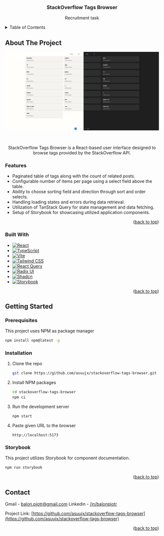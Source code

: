 <a name="readme-top"></a>

<!-- PROJECT TITLE -->
<div align="center">
   <h3 align="center">
      StackOverflow Tags Browser
   </h3>

   <p align="center">
      Recruitment task
   </p>
</div>

<!-- TABLE OF CONTENTS -->
<details>
   <summary>Table of Contents</summary>
   <ol>
      <li>
         <a href="#about-the-project">About The Project</a>
         <ul>
            <li><a href="#built-with">Built With</a></li>
         </ul>
      </li>
      <li>
         <a href="#getting-started">Getting Started</a>
         <ul>
            <li><a href="#prerequisites">Prerequisites</a></li>
            <li><a href="#installation">Installation</a></li>
            <li><a href="#storybook">Storybook</a></li>
         </ul>
      </li>
      <li><a href="#contact">Contact</a></li>
   </ol>
</details>



<!-- ABOUT THE PROJECT -->
## About The Project

   ![Product Name Screen Shot](public/presentation.png)

   </br>

   <p align="center">
      StackOverflow Tags Browser is a React-based user interface designed to browse tags provided by the StackOverflow API.
   </p>

### Features

   * Paginated table of tags along with the count of related posts.
   * Configurable number of items per page using a select field above the table.
   * Ability to choose sorting field and direction through sort and order selects.
   * Handling loading states and errors during data retrieval.
   * Utilization of TanStack Query for state management and data fetching.
   * Setup of Storybook for showcasing utilized application components.

   <p align="right">(<a href="#readme-top">back to top</a>)</p>

### Built With

   * [![React][React.js]][React-url]
   * [![TypeScript][TypeScript]][TypeScript-url]
   * [![Vite][Vite]][Vite-url]
   * [![Tailwind CSS][TailwindCSS]][Tailwind-url]
   * [![React Query][React Query]][ReactQuery-url]
   * [![Radix UI][Radix UI]][RadixUI-url]
   * [![Shadcn][Shadcn]][Shadcn-url]
   * [![Storybook][Storybook]][Storybook-url]


   <p align="right">(<a href="#readme-top">back to top</a>)</p>

<!-- GETTING STARTED -->
## Getting Started

### Prerequisites

   This project uses NPM as package manager
   ```sh
   npm install npm@latest -g
   ```

### Installation

   1. Clone the repo
      ```sh
      git clone https://github.com/asuujx/stackoverflow-tags-browser.git
      ```
   2. Install NPM packages
      ```sh
      cd stackoverflow-tags-browser
      npm ci
      ```
   3. Run the development server
      ```sh
      npm start
      ```
   4. Paste given URL to the browser
      ```
      http://localhost:5173
      ```

### Storybook

   This project utilizes Storybook for component documentation.
   ```sh
   npm run storybook
   ```

   <p align="right">(<a href="#readme-top">back to top</a>)</p>

<!-- CONTACT -->
## Contact

   Gmail - balon.piotr@gmail.com
   Linkedin - [/in/balonpiotr](https://www.linkedin.com/in/balonpiotr/)

   Project Link: [https://github.com/asuujx/stackoverflow-tags-browser](https://github.com/asuujx/stackoverflow-tags-browser)

   <p align="right">(<a href="#readme-top">back to top</a>)</p>


<!-- TECH STACK BADGES AND LINKS -->
[React.js]: https://img.shields.io/badge/React-20232A?style=for-the-badge&logo=react&logoColor=61DAFB
[React-url]: https://reactjs.org/

[TailwindCSS]: https://img.shields.io/badge/tailwindcss-%2338B2AC.svg?style=for-the-badge&logo=tailwind-css&logoColor=white
[Tailwind-url]: https://tailwindcss.com/

[TypeScript]: https://img.shields.io/badge/typescript-%23007ACC.svg?style=for-the-badge&logo=typescript&logoColor=white
[TypeScript-url]: https://www.typescriptlang.org/

[React Query]: https://img.shields.io/badge/-React%20Query-FF4154?style=for-the-badge&logo=react%20query&logoColor=white
[ReactQuery-url]: https://tanstack.com/query/latest

[Radix UI]: https://img.shields.io/badge/radix%20ui-161618.svg?style=for-the-badge&logo=radix-ui&logoColor=white
[RadixUI-url]: https://www.radix-ui.com/

[Shadcn]: https://img.shields.io/badge/-shadcn/ui-000000?style=for-the-badge&logo=shadcnui&logoColor=white
[Shadcn-url]: https://ui.shadcn.com/

[Storybook]: https://img.shields.io/badge/-Storybook-FF4785?style=for-the-badge&logo=storybook&logoColor=white
[Storybook-url]: https://storybook.js.org/

[Vite]: https://img.shields.io/badge/vite-%23646CFF.svg?style=for-the-badge&logo=vite&logoColor=white
[Vite-url]: https://vitejs.dev/